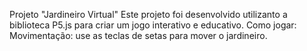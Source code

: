 Projeto "Jardineiro Virtual"
Este projeto foi desenvolvido utilizanto a biblioteca
P5.js para criar um jogo interativo e educativo.
Como jogar: Movimentação: use as teclas de setas para mover o jardineiro.
